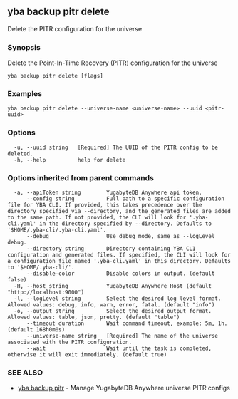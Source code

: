 ## yba backup pitr delete

Delete the PITR configuration for the universe

### Synopsis

Delete the Point-In-Time Recovery (PITR) configuration for the universe

```
yba backup pitr delete [flags]
```

### Examples

```
yba backup pitr delete --universe-name <universe-name> --uuid <pitr-uuid>
```

### Options

```
  -u, --uuid string   [Required] The UUID of the PITR config to be deleted.
  -h, --help          help for delete
```

### Options inherited from parent commands

```
  -a, --apiToken string        YugabyteDB Anywhere api token.
      --config string          Full path to a specific configuration file for YBA CLI. If provided, this takes precedence over the directory specified via --directory, and the generated files are added to the same path. If not provided, the CLI will look for '.yba-cli.yaml' in the directory specified by --directory. Defaults to '$HOME/.yba-cli/.yba-cli.yaml'.
      --debug                  Use debug mode, same as --logLevel debug.
      --directory string       Directory containing YBA CLI configuration and generated files. If specified, the CLI will look for a configuration file named '.yba-cli.yaml' in this directory. Defaults to '$HOME/.yba-cli/'.
      --disable-color          Disable colors in output. (default false)
  -H, --host string            YugabyteDB Anywhere Host (default "http://localhost:9000")
  -l, --logLevel string        Select the desired log level format. Allowed values: debug, info, warn, error, fatal. (default "info")
  -o, --output string          Select the desired output format. Allowed values: table, json, pretty. (default "table")
      --timeout duration       Wait command timeout, example: 5m, 1h. (default 168h0m0s)
      --universe-name string   [Required] The name of the universe associated with the PITR configuration.
      --wait                   Wait until the task is completed, otherwise it will exit immediately. (default true)
```

### SEE ALSO

* [yba backup pitr](yba_backup_pitr.md)	 - Manage YugabyteDB Anywhere universe PITR configs

